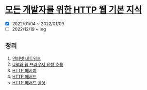 # [모든 개발자를 위한 HTTP 웹 기본 지식](https://www.inflearn.com/course/http-%EC%9B%B9-%EB%84%A4%ED%8A%B8%EC%9B%8C%ED%81%AC/dashboard)

- [x] 2022/01/04 ~ 2022/01/09
- [ ] 2022/12/19 ~ ing

## 정리

1. [인터넷 네트워크](chapter01.md)
2. [URI와 웹 브라우저 요청 흐름](chapter02.md)
3. [HTTP 메시지](chapter03.md)
4. [HTTP 메서드](chapter04.md)
5. [HTTP 메서드 활용](chapter05.md)
